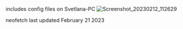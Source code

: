 includes config files on Svetlana-PC
![Screenshot_20230212_112629](https://user-images.githubusercontent.com/84134255/218326714-665fb189-34e3-40b7-a97f-8554f1601c83.png)


neofetch last updated February 21 2023
